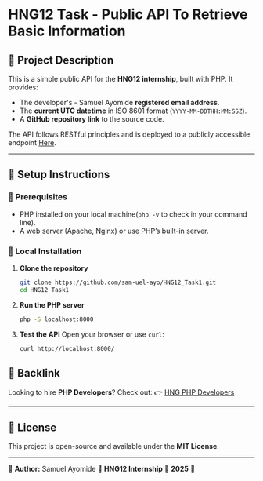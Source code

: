 # HNG12 Task - Public API To Retrieve Basic Information

## 📌 Project Description
This is a simple public API for the **HNG12 internship**, built with PHP. It provides:
- The developer's  - Samuel Ayomide **registered email address**.
- The **current UTC datetime** in ISO 8601 format (`YYYY-MM-DDTHH:MM:SSZ`).
- A **GitHub repository link** to the source code.

The API follows RESTful principles and is deployed to a publicly accessible endpoint [Here](https://hng.samayo.com.ng/HNG12_Task1/info).

---

## 🚀 Setup Instructions

### 📍 Prerequisites
- PHP installed on your local machine(`php -v` to check in your command line).
- A web server (Apache, Nginx) or use PHP’s built-in server.

### 📍 Local Installation
1. **Clone the repository**
   ```bash
   git clone https://github.com/sam-uel-ayo/HNG12_Task1.git
   cd HNG12_Task1
   ```
2. **Run the PHP server**
   ```bash
   php -S localhost:8000
   ```
3. **Test the API**
   Open your browser or use `curl`:
   ```bash
   curl http://localhost:8000/
   ```


## 🔗 Backlink
Looking to hire **PHP Developers**? Check out:
👉 [HNG PHP Developers](https://hng.tech/hire/php-developers)

---

## 📜 License
This project is open-source and available under the **MIT License**.

---

🔹 **Author:** Samuel Ayomide
🔹 **HNG12 Internship**
🔹 **2025** 🚀

